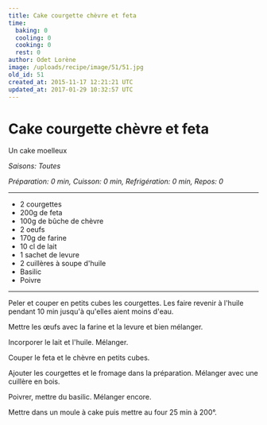 ```yaml
---
title: Cake courgette chèvre et feta 
time:
  baking: 0
  cooling: 0
  cooking: 0
  rest: 0
author: Odet Lorène
image: /uploads/recipe/image/51/51.jpg
old_id: 51
created_at: 2015-11-17 12:21:21 UTC
updated_at: 2017-01-29 10:32:57 UTC
---
```


# Cake courgette chèvre et feta 

Un cake moelleux 

*Saisons: Toutes*

*Préparation: 0 min, Cuisson: 0 min, Refrigération: 0 min, Repos: 0*

---

- 2 courgettes
- 200g de feta
- 100g de bûche de chèvre
- 2 oeufs
- 170g de farine
- 10 cl de lait
- 1 sachet de levure
- 2 cuillères à soupe d'huile
- Basilic
- Poivre

---

Peler et couper en petits cubes les courgettes. Les faire revenir à l'huile pendant 10 min jusqu'à qu'elles aient moins d'eau.

Mettre les œufs avec la farine et la levure et bien mélanger.

Incorporer le lait et l'huile. Mélanger.

Couper le feta et le chèvre en petits cubes.

Ajouter les courgettes et le fromage dans la préparation. Mélanger avec une cuillère en bois.

Poivrer, mettre du basilic. Mélanger encore.

Mettre dans un moule à cake puis mettre au four 25 min à 200°.

